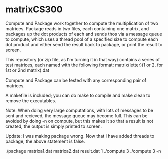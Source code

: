 # matrixCS300

Compute and Package work together to compute the multiplication of two matrices. Package reads in two files, each containing one matrix, and packages up the dot products of each and sends thos via a message queue to compute, which uses a thread pool of a specified size to compute each dot product and either send the result back to package, or print the result to screen. 

This repository (or zip file, as I'm turning it in that way) contains a series of test matrices, each named with the following format:
matrix(letter)(1 or 2, for 1st or 2nd matrix).dat

Compute and Package can be tested with any corresponding pair of matrices. 

A makefile is included; you can do make to compile and make clean to remove the executables. 

Note: When doing very large computations, with lots of messages to be sent and recieved, the message queue may become full. This can be avoided by doing -n on compute, but this makes it so that a result is not created, the output is simply printed to screen. 

Update: I was making package wrong. Now that I have added threads to package, the above statement is false.

./package matrixa1.dat matrixa2.dat result.dat 1
./compute 3
./compute 3 -n